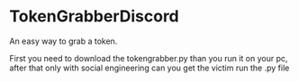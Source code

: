 # TokenGrabberDiscord
An easy way to grab a token.

First you need to download the tokengrabber.py than you run it on your pc, after that only with social engineering can you get the victim run the .py file
